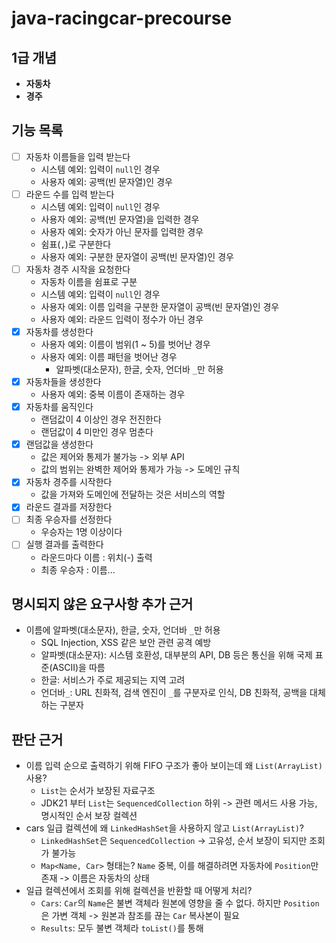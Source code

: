 # java-racingcar-precourse
## 1급 개념
- **자동차**
- **경주**

## 기능 목록
- [ ] 자동차 이름들을 입력 받는다
  - 시스템 예외: 입력이 `null`인 경우
  - 사용자 예외: 공백(빈 문자열)인 경우
- [ ] 라운드 수를 입력 받는다
  - 시스템 예외: 입력이 `null`인 경우
  - 사용자 예외: 공백(빈 문자열)을 입력한 경우
  - 사용자 예외: 숫자가 아닌 문자를 입력한 경우
  - 쉼표(`,`)로 구분한다
  - 사용자 예외: 구분한 문자열이 공백(빈 문자열)인 경우
- [ ] 자동차 경주 시작을 요청한다
  - 자동차 이름을 쉼표로 구분
  - 시스템 예외: 입력이 `null`인 경우
  - 사용자 예외: 이름 입력을 구분한 문자열이 공백(빈 문자열)인 경우
  - 사용자 예외: 라운드 입력이 정수가 아닌 경우
- [x] 자동차를 생성한다
  - 사용자 예외: 이름이 범위(1 ~ 5)를 벗어난 경우
  - 사용자 예외: 이름 패턴을 벗어난 경우
    - 알파벳(대소문자), 한글, 숫자, 언더바 `_`만 허용
- [x] 자동차들을 생성한다
  - 사용자 예외: 중복 이름이 존재하는 경우
- [x] 자동차를 움직인다
  - 랜덤값이 4 이상인 경우 전진한다
  - 랜덤값이 4 미만인 경우 멈춘다
- [x] 랜덤값을 생성한다
  - 값은 제어와 통제가 불가능 -> 외부 API
  - 값의 범위는 완벽한 제어와 통제가 가능 -> 도메인 규칙
- [x] 자동차 경주를 시작한다
  - 값을 가져와 도메인에 전달하는 것은 서비스의 역할
- [x] 라운드 결과를 저장한다
- [ ] 최종 우승자를 선정한다
  - 우승자는 1명 이상이다
- [ ] 실행 결과를 출력한다
  - 라운드마다 이름 : 위치(-) 출력
  - 최종 우승자 : 이름...

## 명시되지 않은 요구사항 추가 근거
- 이름에 알파벳(대소문자), 한글, 숫자, 언더바 `_`만 허용
  - SQL Injection, XSS 같은 보안 관련 공격 예방
  - 알파벳(대소문자): 시스템 호환성, 대부분의 API, DB 등은 통신을 위해 국제 표준(ASCII)을 따름
  - 한글: 서비스가 주로 제공되는 지역 고려
  - 언더바`_`: URL 친화적, 검색 엔진이 `_`를 구분자로 인식, DB 친화적, 공백을 대체하는 구분자

## 판단 근거
- 이름 입력 순으로 출력하기 위해 FIFO 구조가 좋아 보이는데 왜 `List(ArrayList)` 사용?
  - `List`는 순서가 보장된 자료구조
  - JDK21 부터 `List`는 `SequencedCollection` 하위 -> 관련 메서드 사용 가능, 명시적인 순서 보장 컬렉션
- cars 일급 컬렉션에 왜 `LinkedHashSet`을 사용하지 않고 `List(ArrayList)`?
  - `LinkedHashSet`은 `SequencedCollection` -> 고유성, 순서 보장이 되지만 조회가 불가능
  - `Map<Name, Car>` 형태는? `Name` 중복, 이를 해결하려면 자동차에 `Position`만 존재 -> 이름은 자동차의 상태
- 일급 컬렉션에서 조회를 위해 컬렉션을 반환할 때 어떻게 처리?
  - `Cars`: `Car`의 `Name`은 불변 객체라 원본에 영향을 줄 수 없다. 하지만 `Position`은 가변 객체 -> 원본과 참조를 끊는 `Car` 복사본이 필요
  - `Results`: 모두 불변 객체라 `toList()`를 통해  
